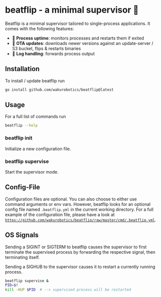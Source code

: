 # beatflip - a minimal supervisor :fairy:

Beatflip is a minimal supervisor tailored to single-process applications. It comes with the following features:

- :green_heart: **Process uptime**: monitors processes and restarts them if exited
- :beverage_box: **OTA updates**: downloads newer versions against an update-server / S3 bucket, flips & restarts binaries
- :postbox: **Log handling**: forwards process output

## Installation

To install / update beatflip run

```bash
go install github.com/wakurobotics/beatflip@latest
```

## Usage

For a full list of commands run

```bash
beatflip --help
```

### beatflip init

Initialize a new configuration file.

### beatflip supervise

Start the supervisor mode.

## Config-File

Configuration files are optional. You can also choose to either use command arguments or env vars. However, beatflip looks for an optional config file named `.beatflip.yml` in the current working directory. For a full example of the configuration file, please have a look at [`https://github.com/wakurobotics/beatflip/raw/master/cmd/.beatflip.yml`](https://github.com/wakurobotics/beatflip/raw/master/cmd/.beatflip.yml).

## OS Signals

Sending a SIGINT or SIGTERM to beatflip causes the supervisor to first terminate the supervised process by forwarding the respective signal, then terminating itself.

Sending a SIGHUB to the supervisor causes it to restart a currently running process.

```bash
beatflip supervise &
PID=$!
kill -HUP $PID  # --> supervised process will be restarted
```
